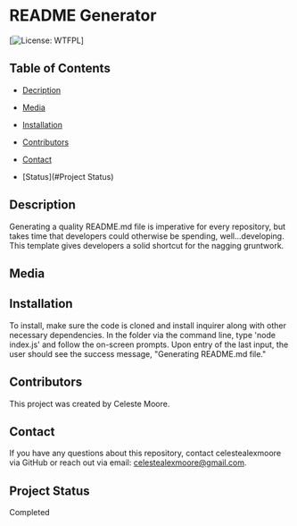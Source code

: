 # README Generator
  [![License: WTFPL](https://img.shields.io/badge/License-${license}.svg)]

  ## Table of Contents

  * [Decription](#Description)

  * [Media](#Media)

  * [Installation](#Installation)

  * [Contributors](#Contributors)

  * [Contact](#Contact)

  * [Status](#Project Status)


  ## Description
  Generating a quality README.md file is imperative for every repository, but takes time that developers could otherwise be spending, well...developing. This template gives developers a solid shortcut for the nagging gruntwork.

  ## Media
  
  
  ## Installation
  To install, make sure the code is cloned and install inquirer along with other necessary dependencies. In the folder via the command line, type 'node index.js' and follow the on-screen prompts. Upon entry of the last input, the user should see the success message, "Generating README.md file."

  ## Contributors
  This project was created by Celeste Moore.

  ## Contact
  If you have any questions about this repository, contact celestealexmoore via GitHub or reach out via email:
  celestealexmoore@gmail.com.

  ## Project Status
  Completed

